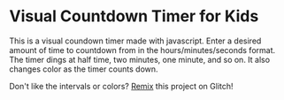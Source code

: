 # Visual Countdown Timer for Kids

This is a visual coundown timer made with javascript.
Enter a desired amount of time to countdown from in the hours/minutes/seconds format.
The timer dings at half time, two minutes, one minute, and so on.
It also changes color as the timer counts down.

Don't like the intervals or colors? [Remix](https://glitch.com/edit/#!/remix/visual-countdown-timer) this project on Glitch!
